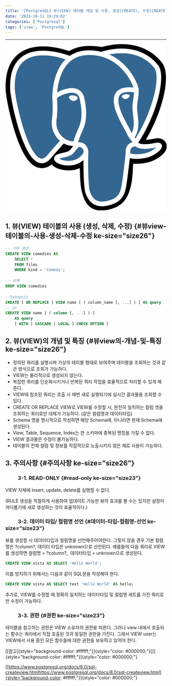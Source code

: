 ```yaml
---
title: '[PostgreSQL] 뷰(VIEW) 테이블 개념 및 사용, 생성(CREATE), 수정(CREATE OR REPLACE), 삭제(DROP)'
date: '2023-10-11 19:29:02'
categories: ['Postgresql']
tags: ['view', 'PostgreSQL']
---
```


------------------------------------------------------------------------

![](/images/posts/25/img.png)

## 1. 뷰(VIEW) 테이블의 사용 (생성, 삭제, 수정) {#뷰view-테이블의-사용-생성-삭제-수정 ke-size="size26"}

``` {.sql ke-language="sql" ke-type="codeblock"}
-- 기본 생성
CREATE VIEW comedies AS
    SELECT *
    FROM films
    WHERE kind = 'Comedy';

-- 삭제
DROP VIEW comedies

--Synopsis
CREATE [ OR REPLACE ] VIEW name [ ( column_name [, ...] ) ] AS query
-- or
CREATE VIEW name [ ( column [, ...] ) ]
    AS query
    [ WITH [ CASCADE | LOCAL ] CHECK OPTION ]
```

## 2. 뷰(VIEW)의 개념 및 특징 {#뷰view의-개념-및-특징 ke-size="size26"}

-   정의된 쿼리를 실행시켜 가상의 테이블 형태로 보여주며 테이블을 조회하는 것과 같은 방식으로 조회가 가능하다.
-   VIEW는 물리적으로 생성되지 않는다.
-   복잡한 쿼리를 단순화시키거나 반복된 쿼리 작업을 효율적으로 처리할 수 있게 해 준다.
-   VIEW에 참조된 쿼리는 호출 시 매번 새로 실행되기에 실시간 결과물을 조회할 수 있다.
-   CREATE OR REPLACE VIEW로 VIEW를 수정할 시, 완전히 일치하는 컬럼 셋을 조회하는 쿼리로만 대체가 가능하다. (같은 컬럼명과 데이터타입)
-   Schema 명을 명시적으로 작성하면 해당 Schema에, 아니라면 현재 Schema에 생성된다.
-   View, Table, Sequence, Index는 한 스키마에 중복된 명칭을 가질 수 없다.
-   VIEW 결과물은 수정이 불가능하다.
-   테이블의 전체 컬럼 및 정보를 직접적으로 노출시키지 않은 채로 사용이 가능하다.

## 3. 주의사항 {#주의사항 ke-size="size26"}

###           3-1. READ-ONLY {#read-only ke-size="size23"}

VIEW 자체에 insert, update, delete를 실행할 수 없다.

(RULE 생성을 적절하게 사용하여 업데이트 가능한 뷰의 효과를 볼 수는 있지만 설정이 까다롭기에 새로 생성하는 것이 효율적이다.)

###           3-2. 데이터 타입/ 컬럼명 선언 {#데이터-타입-컬럼명-선언 ke-size="size23"}

뷰를 생성할 시 데이터타입과 컬럼명을 선언해주어야한다. 그렇지 않을 경우 기본 컬럼명은 ?column?, 데이터 타입은 unknown으로 선언된다. 예를들어 다음 쿼리로 VIEW를 생성하면 컬럼명 = ?column?,  데이터타입 = unknown으로 생성된다.

``` {.sql ke-language="sql" ke-type="codeblock"}
CREATE VIEW vista AS SELECT 'Hello World';
```

이를 방지하기 위해서는 다음과 같이 SQL문을 작성해야 한다.

``` {.sql ke-language="sql" ke-type="codeblock"}
CREATE VIEW vista AS SELECT text 'Hello World' AS hello;
```

추가로, VIEW를 수정할 때 정확히 일치하는 데이터타입 및 컬럼명 세트를 가진 쿼리로만 수정이 가능하다.

###           3-3. 권한 {#권한 ke-size="size23"}

테이블을 참고하는 권한은 VIEW 소유자의 권한을 따른다. 그러나 view 내에서 호출되는 함수는 쿼리에서 직접 호출된 것과 동일한 권한을 가진다. 그래서 VIEW user는 VIEW에서 사용 중인 모든 함수들에 대한 권한을 보유하고 있어야 한다.
 

[[참고]{style="background-color: #ffffff;"}]{style="color: #000000;"}[[]{style="background-color: #ffffff;"}]{style="color: #000000;"}

[[https://www.postgresql.org/docs/8.0/sql-createview.htmlhttps://www.postgresql.org/docs/8.0/sql-createview.html]{style="background-color: #ffffff;"}]{style="color: #000000;"}
 

